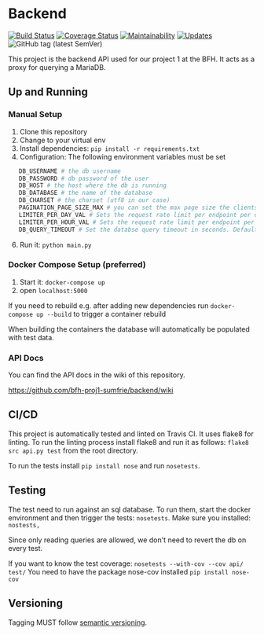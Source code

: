 # Backend
[![Build Status](https://travis-ci.org/bfh-proj1-sumfrie/backend.svg?branch=master)](https://travis-ci.org/bfh-proj1-sumfrie/backend)
[![Coverage Status](https://coveralls.io/repos/github/bfh-proj1-sumfrie/backend/badge.svg?branch=master)](https://coveralls.io/github/bfh-proj1-sumfrie/backend?branch=master)
[![Maintainability](https://api.codeclimate.com/v1/badges/9f9264ad8861e1227d26/maintainability)](https://codeclimate.com/github/bfh-proj1-sumfrie/backend/maintainability)
[![Updates](https://pyup.io/repos/github/bfh-proj1-sumfrie/backend/shield.svg)](https://pyup.io/repos/github/bfh-proj1-sumfrie/backend/)
![GitHub tag (latest SemVer)](https://img.shields.io/github/tag/bfh-proj1-sumfrie/backend.svg)

This project is the backend API used for our project 1 at the BFH.
It acts as a proxy for querying a MariaDB.

## Up and Running

### Manual Setup
1) Clone this repository
3) Change to your virtual env
4) Install dependencies: `pip install -r requirements.txt`
5) Configuration: The following environment variables must be set
 ```bash 
    DB_USERNAME # the db username
    DB_PASSWORD # db password of the user
    DB_HOST # the host where the db is running
    DB_DATABASE # the name of the database
    DB_CHARSET # the charset (utf8 in our case)
    PAGINATION_PAGE_SIZE_MAX # you can set the max page size the clients can define. Defaults to 100.
    LIMITER_PER_DAY_VAL # Sets the request rate limit per endpoint per day. Default 10000
    LIMITER_PER_HOUR_VAL # Sets the request rate limit per endpoint per hour. Default 500  
    DB_QUERY_TIMEOUT # Set the databse query timeout in seconds. Default 60
 ```
6) Run it: `python main.py`

### Docker Compose Setup (preferred)
1) Start it: `docker-compose up`
2) open `localhost:5000`

If you need to rebuild e.g. after adding new dependencies run `docker-compose up --build` 
to trigger a container rebuild

When building the containers the database will automatically be populated with test data.

### API Docs
You can find the API docs in the wiki of this repository.

https://github.com/bfh-proj1-sumfrie/backend/wiki

## CI/CD
This project is automatically tested and linted on Travis CI.
It uses flake8 for linting. To run the linting process install flake8 and run it as follows:
`flake8 src api.py test` from the root directory.

To run the tests install `pip install nose` and run `nosetests`.

## Testing

The test need to run against an sql database. To run them, start the docker environment
and then trigger the tests: `nosetests`.
Make sure you installed: `nostests, `

Since only reading queries are allowed, we don't need to revert the db
on every test.

If you want to know the test coverage: `nosetests --with-cov --cov api/ test/`
You need to have the package nose-cov installed `pip install nose-cov`

## Versioning
Tagging MUST follow [semantic versioning](https://semver.org/).
